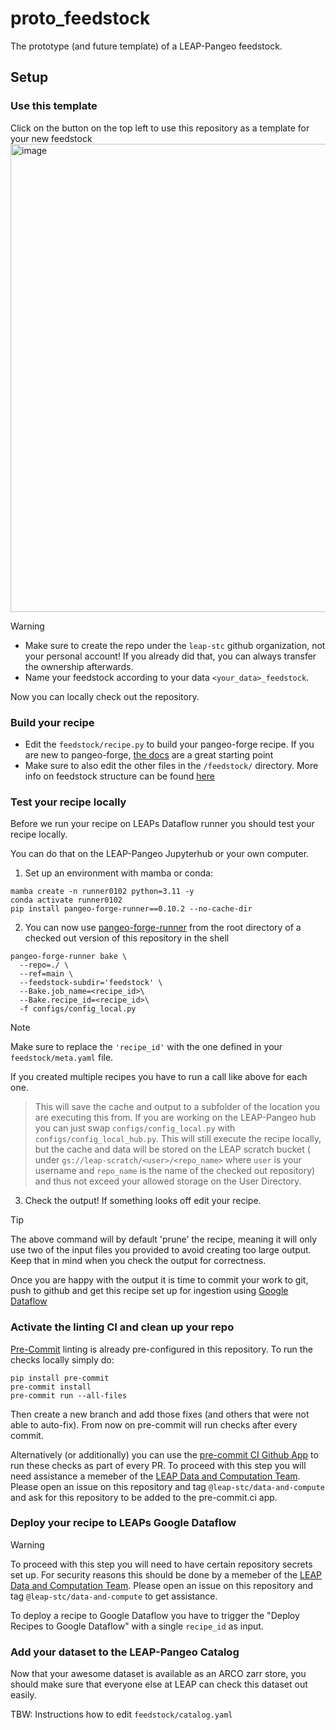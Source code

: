# proto_feedstock
The prototype (and future template) of a LEAP-Pangeo feedstock.

## Setup
### Use this template
Click on the button on the top left to use this repository as a template for your new feedstock
<img width="749" alt="image" src="https://github.com/leap-stc/proto_feedstock/assets/14314623/c786b2c7-adf1-4d4c-9811-0c7a1aa9228c">

>[!WARNING]
> - Make sure to create the repo under the `leap-stc` github organization, not your personal account! If you already did that, you can always transfer the ownership afterwards.
> - Name your feedstock according to your data  `<your_data>_feedstock`. 

Now you can locally check out the repository.

### Build your recipe
- Edit the `feedstock/recipe.py` to build your pangeo-forge recipe. If you are new to pangeo-forge, [the docs](https://pangeo-forge.readthedocs.io/en/latest/composition/index.html#overview) are a great starting point
- Make sure to also edit the other files in the `/feedstock/` directory. More info on feedstock structure can be found [here](https://pangeo-forge.readthedocs.io/en/latest/deployment/feedstocks.html#meta-yaml)

### Test your recipe locally
Before we run your recipe on LEAPs Dataflow runner you should test your recipe locally.

You can do that on the LEAP-Pangeo Jupyterhub or your own computer.

1. Set up an environment with mamba or conda:
```shell
mamba create -n runner0102 python=3.11 -y
conda activate runner0102
pip install pangeo-forge-runner==0.10.2 --no-cache-dir
```

2. You can now use [pangeo-forge-runner](https://github.com/pangeo-forge/pangeo-forge-runner) from the root directory of a checked out version of this repository in the shell

```shell
pangeo-forge-runner bake \
  --repo=./ \
  --ref=main \
  --feedstock-subdir='feedstock' \
  --Bake.job_name=<recipe_id>\
  --Bake.recipe_id=<recipe_id>\
  -f configs/config_local.py
```
>[!NOTE]
> Make sure to replace the `'recipe_id'` with the one defined in your `feedstock/meta.yaml` file.
>
>If you created multiple recipes you have to run a call like above for each one.

> This will save the cache and output to a subfolder of the location you are executing this from.
> If you are working on the LEAP-Pangeo hub you can just swap `configs/config_local.py` with `configs/config_local_hub.py`. This will still execute the recipe locally, but the cache and data will be stored on the LEAP scratch bucket ( under `gs://leap-scratch/<user>/<repo_name>` where `user` is your username and `repo_name` is the name of the checked out repository) and thus not exceed your allowed storage on the User Directory.




3. Check the output! If something looks off edit your recipe.
>[!TIP]
>The above command will by default 'prune' the recipe, meaning it will only use two of the input files you provided to avoid creating too large output.
>Keep that in mind when you check the output for correctness.

Once you are happy with the output it is time to commit your work to git, push to github and get this recipe set up for ingestion using [Google Dataflow](https://cloud.google.com/dataflow?hl=en)

### Activate the linting CI and clean up your repo
[Pre-Commit](https://pre-commit.com) linting is already pre-configured in this repository. To run the checks locally simply do:
```shell
pip install pre-commit
pre-commit install
pre-commit run --all-files
```
Then create a new branch and add those fixes (and others that were not able to auto-fix). From now on pre-commit will run checks after every commit.

Alternatively (or additionally) you can use the  [pre-commit CI Github App](https://results.pre-commit.ci/) to run these checks as part of every PR.
To proceed with this step you will need assistance a memeber of the [LEAP Data and Computation Team](https://leap-stc.github.io/support.html#data-and-computation-team). Please open an issue on this repository and tag `@leap-stc/data-and-compute` and ask for this repository to be added to the pre-commit.ci app.

### Deploy your recipe to LEAPs Google Dataflow

>[!WARNING]
>To proceed with this step you will need to have certain repository secrets set up. For security reasons this should be done by a memeber of the [LEAP Data and Computation Team](https://leap-stc.github.io/support.html#data-and-computation-team). Please open an issue on this repository and tag `@leap-stc/data-and-compute` to get assistance.

To deploy a recipe to Google Dataflow you have to trigger the "Deploy Recipes to Google Dataflow" with a single `recipe_id` as input.

### Add your dataset to the LEAP-Pangeo Catalog
Now that your awesome dataset is available as an ARCO zarr store, you should make sure that everyone else at LEAP can check this dataset out easily.

TBW: Instructions how to edit `feedstock/catalog.yaml`
